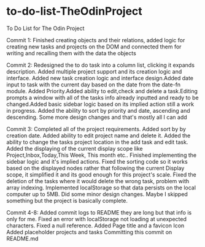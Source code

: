 # to-do-list-TheOdinProject
To Do List for The Odin Project

Commit 1: Finished creating objects and their relations, added logic for creating new tasks and projects on the DOM and connected them for writing and recalling them with the data the objects

Commit 2: Redesigned the to do task into a column list, clicking it expands description. Added multiple project support and its creation logic and interface. Added new task creation logic and interface design.Added date input to task with the current day based on the date from the date-fn module. Added Priority.Added ability to edit,check and delete a task.Editing prompts a window with all of the tasks info already inputted and ready to be changed.Added basic sidebar logic based on its implied action still a work in progress. Added the ability to sort by priority and date, ascending and descending. Some more design changes and that's mostly all I can add

Commit 3: Completed all of the project requirements. Added sort by by creation date. Added ability to edit project name and delete it. Added the ability to change the tasks project location in the add task and edit task. Added the displaying of the current display scope like Project,Inbox,Today,This Week, This month etc.. Finished implementing the sidebar logic and it's implied actions. Fixed the sorting code so it works based on the displayed nodes rather that following the current Display scope, it simplified it and its good enough for this project's scale. Fixed the deletion of the tasks where it would delete the wrong task, problem with array indexing. Implemented localStorage so that data persists on the local computer up to 5MB. Did some minor design changes. Maybe I skipped something but the project is basically complete.

Commit 4-8: 
Added commit logs to README they are long but that info is only for me.
Fixed an error with localStorage not loading at unexpected characters. Fixed a null reference.
Added Page title and a favicon Icon
Added placeholder projects and tasks
Committing this commit on README.md
